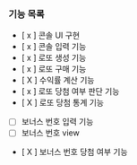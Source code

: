 ### 기능 목록
- [ x ] 콘솔 UI 구현
- [ x ] 콘솔 입력 기능
- [ x ] 로또 생성 기능
- [ x ] 로또 구매 기능
- [ X ] 수익률 계산 기능
- [ x ] 로또 당첨 여부 판단 기능
- [ X ] 로또 당첨 통계 기능
- [ ] 보너스 번호 입력 기능 
- [ ] 보너스 번호 view 
- [ X ] 보너스 번호 당첨 여부 기능